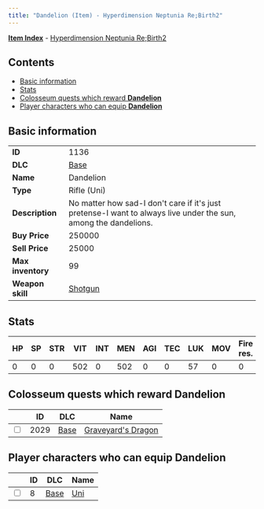 ```yaml
---
title: "Dandelion (Item) - Hyperdimension Neptunia Re;Birth2"
---
```


[**Item Index**](/neptunia/rb2/item/index.html) - [Hyperdimension Neptunia Re;Birth2](/neptunia/rb2)

## Contents

- [Basic information](#basic-information)
- [Stats](#stats)
- [Colosseum quests which reward **Dandelion**](#colosseum-quests-which-reward-dandelion)
- [Player characters who can equip **Dandelion**](#player-characters-who-can-equip-dandelion)

## Basic information

|   |   |
| -- | -- |
| **ID** | 1136 |
| **DLC** | [Base](/neptunia/rb2/dlc/0-base.html) |
| **Name** | Dandelion |
| **Type** | Rifle (Uni) |
| **Description** | No matter how sad-I don't care if it's just pretense-I want to always live under the sun, among the dandelions. |
| **Buy Price** | 250000 |
| **Sell Price** | 25000 |
| **Max inventory** | 99 |
| **Weapon skill** | [Shotgun](/neptunia/rb2/skill/0-203-shotgun.html) |

## Stats

| HP | SP | STR | VIT | INT | MEN | AGI | TEC | LUK | MOV | Fire res. | Ice res. | Wind res. | Lightning res. |
| -- | -- | --- | --- | --- | --- | --- | --- | --- | --- | --------- | -------- | --------- | -------------- |
| 0 | 0 | 0 | 502 | 0 | 502 | 0 | 0 | 57 | 0 | 0 | 0 | 0 | 0 |

## Colosseum quests which reward **Dandelion**

|    | ID | DLC | Name |
| -- | -- | --- | ---- |
| <input type="checkbox" id="rb2-colosseum-0-2029" class="trackbox" /> | 2029 | [Base](/neptunia/rb2/dlc/0-base.html) | [Graveyard's Dragon](/neptunia/rb2/colosseum/0-2029-graveyards-dragon.html) |

## Player characters who can equip **Dandelion**

|    | ID | DLC | Name |
| -- | -- | --- | ---- |
| <input type="checkbox" id="rb2-player-0-8" class="trackbox" /> | 8 | [Base](/neptunia/rb2/dlc/0-base.html) | [Uni](/neptunia/rb2/player/0-8-uni.html) |